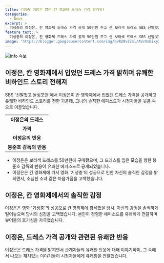 ```yaml
---
title: 기생충 이정은 밝힌 칸 영화제 드레스 가격 놀라워!
categories:
  - News
excerpt: >
  기생충의 이정은, 칸 영화제 드레스 가격 공개 50만원 주고 산 보라색 드레스 SBS 신발벗고 돌싱포맨에서 이정은이 칸 영화제에서 입었던 드레스 가격을 공개했다. 영화 기생충으로 칸 영화제에 참석한 이정은은 드레스를 50만원에 구입했다고 고백하며, 보라색 드레스를 입고 찍은 사진을 공개했다. 또한, 세계적인 배우들과 유명 감독들을 만난 경험에 대해 이야기하기도 했다.
feature_text: >
  기생충의 이정은, 칸 영화제 드레스 가격 공개 50만원 주고 산 보라색 드레스 SBS 신발벗고 돌싱포맨에서 이정은이 칸 영화제에서 입었던 드레스 가격을 공개했다. 영화 기생충으로 칸 영화제에 참석한 이정은은 드레스를 50만원에 구입했다고 고백하며, 보라색 드레스를 입고 찍은 사진을 공개했다. 또한, 세계적인 배우들과 유명 감독들을 만난 경험에 대해 이야기하기도 했다.
image: 'https://blogger.googleusercontent.com/img/b/R29vZ2xl/AVvXsEixyZcFfHzMRdzZMjFBmAUKJYCLCGyLL1o632UiGVXcaFdKo_bkvkuCioo0uUKlGfBVcT3P84aROyZIXSBEx3Aw5nCQ3pTgDom1WDC4m8eifvWiAmWEEVb4x6G_l8C0QH225ldMjyaFvpxGEBGNO37VmDTDMHGhJPq73UglMfDca1-0aw/s1600/blogspot.png'
---
```


<p><img src="https://blogger.googleusercontent.com/img/b/R29vZ2xl/AVvXsEixyZcFfHzMRdzZMjFBmAUKJYCLCGyLL1o632UiGVXcaFdKo_bkvkuCioo0uUKlGfBVcT3P84aROyZIXSBEx3Aw5nCQ3pTgDom1WDC4m8eifvWiAmWEEVb4x6G_l8C0QH225ldMjyaFvpxGEBGNO37VmDTDMHGhJPq73UglMfDca1-0aw/s1600/blogspot.png" alt="info 속보" /></p>

<h2 data-ke-size="size26">이정은, 칸 영화제에서 입었던 드레스 가격 밝히며 유쾌한 비하인드 스토리 전해져</h2>

<p data-ke-size="size16">SBS '신발벗고 돌싱포맨'에서 이정은이 칸 영화제에서 입었던 드레스 가격을 공개하고 유쾌한 비하인드 스토리를 전한 가운데, 그녀의 솔직한 에피소드가 시청자들을 웃음 속으로 이끌었습니다.</p>

<table>
  <tr>
    <td style="text-align: center; height: 17px;"><b>이정은의 드레스</b></td>
  </tr>
  <tr>
    <td style="text-align: center; height: 17px;"><b>가격</b></td>
  </tr>
  <tr>
    <td style="text-align: center; height: 17px;"><b>이정은의 반응</b></td>
  </tr>
  <tr>
    <td style="text-align: center;"><b>봉준호 감독의 반응</b></td>
  </tr>
</table>

<p><ul>
    <li>이정은은 보라색 드레스를 50만원에 구매했으며, 그 드레스를 입은 모습을 향한 봉준호 감독의 반응이 유쾌한 에피소드로 공개되었습니다.</li>
    <li>이정은은 칸 영화제에 가서 영화 '기생충'의 성공으로 인한 자신의 솔직한 감정을 밝히면서, 소심한 소녀 같은 마음가짐을 고백했습니다.</li>
 </ul></p>

<h2 data-ke-size="size26">이정은, 칸 영화제에서의 솔직한 감정</h2>

<p data-ke-size="size16">이정은은 영화 '기생충'의 성공으로 칸 영화제에 참석했을 당시, 자신의 감정을 솔직하게 털어놓으며 당시의 심경을 고백했습니다. 본인이 경험한 에피소드를 유쾌하게 전달하며 뷰어들의 호기심을 자극했습니다.</p>

<h2 data-ke-size="size26">이정은, 드레스 가격 공개와 관련된 유쾌한 반응</h2>

<p data-ke-size="size16">이정은은 드레스 가격을 밝히면서 관계자들의 유쾌한 반응에 대해 이야기하며, 그 속에서 나오는 재치있는 이야기들이 시청자들에게 유쾌함을 전달했습니다.</p>

<p data-ke-size="size16">&nbsp;</p>

